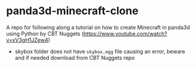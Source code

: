 # panda3d-minecraft-clone
A repo for following along a tutorial on how to create Minecraft in panda3d using Python by CBT Nuggets (https://www.youtube.com/watch?v=xV3gH1JZew4)

* skybox folder does not have `skybox.egg` file causing an error, beware and if needed download from CBT Nuggets repo
